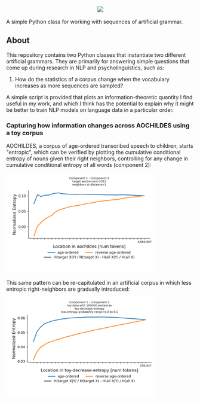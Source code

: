 <div align="center">
 <img src="images/logo.png" width="250"> 
</div>

A simple Python class for working with sequences of artificial grammar.

## About

This repository contains two Python classes that instantiate two different artificial grammars. 
They are primarily for answering simple questions that come up during research in NLP and psycholinguistics,
such as:

1. How do the statistics of a corpus change when the vocabulary increases as more sequences are sampled?

A simple script is provided that plots an information-theoretic quantity I find useful in my work, 
and which I think has the potential to explain why it might be better to train NLP models on language data in a particular order. 


### Capturing how information changes across AOCHILDES using a toy corpus

AOCHILDES, a corpus of age-ordered transcribed speech to children, starts "entropic", which can be verified by plotting the cumulative conditional entropy of nouns given their right neighbors,
controlling for any change in cumulative conditional entropy of all words (component 2):

<img src="images/aochildes_good_start.png" width="400">

This same pattern can be re-capitulated in an artificial corpus in which less entropic right-neighbors are gradually introduced:
 
<img src="images/toy_good_start.png" width="400">
